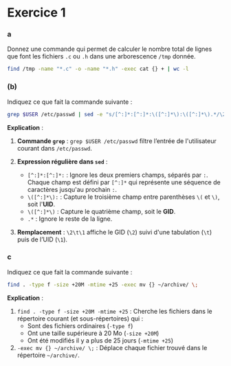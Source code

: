 # Exercice 1

### a
Donnez une commande qui permet de calculer le nombre total de lignes que font les fichiers `.c` ou `.h` dans une arborescence `/tmp` donnée.

```bash
find /tmp -name "*.c" -o -name "*.h" -exec cat {} + | wc -l
```

### (b)
Indiquez ce que fait la commande suivante :

```bash
grep $USER /etc/passwd | sed -e "s/[^:]*:[^:]*:\([^:]*\):\([^:]*\).*/\2\t\1/"
```

**Explication** :
1. **Commande `grep`** : `grep $USER /etc/passwd` filtre l’entrée de l'utilisateur courant dans `/etc/passwd`.
2. **Expression régulière dans `sed`** :
   - `[^:]*:[^:]*:` : Ignore les deux premiers champs, séparés par `:`. Chaque champ est défini par `[^:]*` qui représente une séquence de caractères jusqu'au prochain `:`.
   - `\([^:]*\):` : Capture le troisième champ entre parenthèses `\(` et `\)`, soit l'**UID**.
   - `\([^:]*\)` : Capture le quatrième champ, soit le **GID**.
   - `.*` : Ignore le reste de la ligne.

3. **Remplacement** : `\2\t\1` affiche le GID (`\2`) suivi d'une tabulation (`\t`) puis de l’UID (`\1`).

### c
Indiquez ce que fait la commande suivante :

```bash
find . -type f -size +20M -mtime +25 -exec mv {} ~/archive/ \;
```

**Explication** :
1. `find . -type f -size +20M -mtime +25` : Cherche les fichiers dans le répertoire courant (et sous-répertoires) qui :
   - Sont des fichiers ordinaires (`-type f`)
   - Ont une taille supérieure à 20 Mo (`-size +20M`)
   - Ont été modifiés il y a plus de 25 jours (`-mtime +25`)
2. `-exec mv {} ~/archive/ \;` : Déplace chaque fichier trouvé dans le répertoire `~/archive/`.
